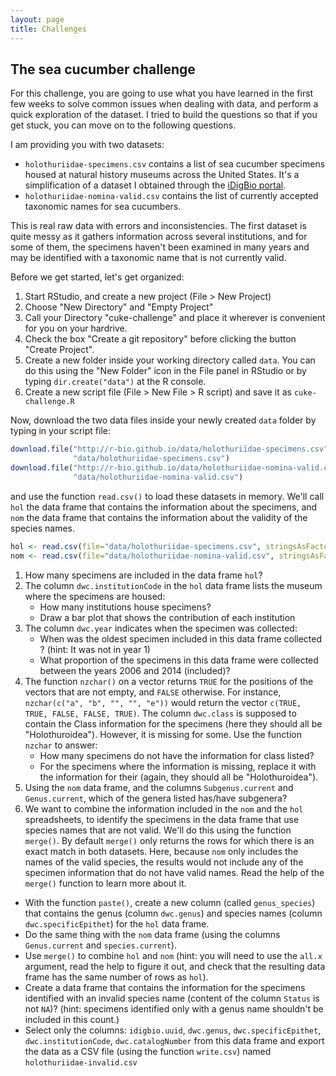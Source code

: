 ```yaml
---
layout: page
title: Challenges
---
```


## The sea cucumber challenge

For this challenge, you are going to use what you have learned in the first few
weeks to solve common issues when dealing with data, and perform a quick
exploration of the dataset. I tried to build the questions so that if you get
stuck, you can move on to the following questions.

I am providing you with two datasets:

- `holothuriidae-specimens.csv` contains a list of sea cucumber specimens housed
  at natural history museums across the United States. It's a simplification of
  a dataset I obtained through the
  [iDigBio portal](https://www.idigbio.org/portal).
- `holothuriidae-nomina-valid.csv` contains the list of currently accepted
  taxonomic names for sea cucumbers.

This is real raw data with errors and inconsistencies. The first dataset is
quite messy as it gathers information across several institutions, and for some
of them, the specimens haven't been examined in many years and may be identified
with a taxonomic name that is not currently valid.

Before we get started, let's get organized:

1. Start RStudio, and create a new project (File > New Project)
1. Choose "New Directory" and "Empty Project"
1. Call your Directory "cuke-challenge" and place it wherever is convenient for
   you on your hardrive.
1. Check the box "Create a git repository" before clicking the button "Create
   Project".
1. Create a new folder inside your working directory called `data`. You can do
   this using the "New Folder" icon in the File panel in RStudio or by typing
   `dir.create("data")` at the R console.
1. Create a new script file (File > New File > R script) and save it as
   `cuke-challenge.R`

Now, download the two data files inside your newly created `data` folder by
typing in your script file:


```r
download.file("http://r-bio.github.io/data/holothuriidae-specimens.csv",
              "data/holothuriidae-specimens.csv")
download.file("http://r-bio.github.io/data/holothuriidae-nomina-valid.csv",
              "data/holothuriidae-nomina-valid.csv")
```

and use the function `read.csv()` to load these datasets in memory. We'll call
`hol` the data frame that contains the information about the specimens, and
`nom` the data frame that contains the information about the validity of the
species names.


```r
hol <- read.csv(file="data/holothuriidae-specimens.csv", stringsAsFactors=FALSE)
nom <- read.csv(file="data/holothuriidae-nomina-valid.csv", stringsAsFactors=FALSE)
```

1. How many specimens are included in the data frame `hol`?
1. The column `dwc.institutionCode` in the `hol` data frame lists the museum
   where the specimens are housed:
   - How many institutions house specimens?
   - Draw a bar plot that shows the contribution of each institution
1. The column `dwc.year` indicates when the specimen was collected:
   - When was the oldest specimen included in this data frame collected ? (hint:
     It was not in year 1)
   - What proportion of the specimens in this data frame were collected between
     the years 2006 and 2014 (included)?
1. The function `nzchar()` on a vector returns `TRUE` for the positions of the
   vectors that are not empty, and `FALSE` otherwise. For instance,
   `nzchar(c("a", "b", "", "", "e"))` would return the vector `c(TRUE, TRUE,
   FALSE, FALSE, TRUE)`. The column `dwc.class` is supposed to contain the Class
   information for the specimens (here they should all be
   "Holothuroidea"). However, it is missing for some. Use the function `nzchar`
   to answer:
   - How many specimens do not have the information for class listed?
   - For the specimens where the information is missing, replace it with the
     information for their (again, they should all be "Holothuroidea").
1. Using the `nom` data frame, and the columns `Subgenus.current` and
   `Genus.current`, which of the genera listed has/have subgenera?
1. We want to combine the information included in the `nom` and the `hol`
  spreadsheets, to identify the specimens in the data frame that use species
  names that are not valid. We'll do this using the function `merge()`. By
  default `merge()` only returns the rows for which there is an exact match in
  both datasets. Here, because `nom` only includes the names of the valid
  species, the results would not include any of the specimen information that do
  not have valid names. Read the help of the `merge()` function to learn more
  about it.
  - With the function `paste()`, create a new column (called `genus_species`)
    that contains the genus (column `dwc.genus`) and species names (column
    `dwc.specificEpithet`) for the `hol` data frame.
  - Do the same thing with the `nom` data frame (using the columns
    `Genus.current` and `species.current`).
  - Use `merge()` to combine `hol` and `nom` (hint: you will need to use the
    `all.x` argument, read the help to figure it out, and check that the
    resulting data frame has the same number of rows as `hol`).
  - Create a data frame that contains the information for the specimens
    identified with an invalid species name (content of the column `Status` is
    not `NA`)? (hint: specimens identified only with a genus name shouldn't be
    included in this count.)
  - Select only the columns: `idigbio.uuid`, `dwc.genus`, `dwc.specificEpithet`,
    `dwc.institutionCode`, `dwc.catalogNumber` from this data frame and export
    the data as a CSV file (using the function `write.csv`) named
    `holothuriidae-invalid.csv`


<!---


```r
## How many specimens?
nrow(hol)
```

```
## [1] 2984
```

```r
## How many institutions house specimens?
length(unique(hol$dwc.institutionCode))
```

```
## [1] 4
```

```r
## Barplot that shows the contribution of each institution:
barplot(table(hol$dwc.institutionCode))
```

![plot of chunk answers](figure/answers-1.png) 

```r
## When was the oldest specimen collected?
min(hol$dwc.year[hol$dwc.year > 1700], na.rm=TRUE)
```

```
## [1] 1902
```

```r
## What is the proportion of speicmens collected between 2006 and 2014
sum(hol$dwc.year >= 2006 & hol$dwc.year <= 2014, na.rm=TRUE)/nrow(hol) # for all specimens
```

```
## [1] 0.4932976
```

```r
sum(hol$dwc.year >= 2006 & hol$dwc.year <= 2014, na.rm=TRUE)/sum(!is.na(hol$dwc.year)) # for all specimens with a year
```

```
## [1] 0.6986236
```

```r
## How many specimens are missing the "Class" data?
sum(!nzchar(hol$dwc.class))
```

```
## [1] 50
```

```r
## Add the missing data
hol$dwc.class[!nzchar(hol$dwc.class)] <- "Holothuroidea"

## Which of the genera listed have subgenera?
unique(nom$Genus.current[nzchar(nom$Subgenus.current)])
```

```
## [1] "Holothuria"
```

```r
## Combine the two data frames
hol[["genus_species"]] <- paste(hol$dwc.genus, hol$dwc.specificEpithet)
nom[["genus_species"]] <- paste(nom$Genus.current, nom$species.current)
hol_combined <- merge(hol, nom, all.x=TRUE)
nrow(hol_combined) == nrow(hol)
```

```
## [1] TRUE
```

```r
## How many specimens are identified with currently invalid species names?
hol_invalid <- subset(hol_combined, is.na(Status) & nzchar(dwc.specificEpithet))
write.csv(hol_invalid[, c("idigbio.uuid", "dwc.genus", "dwc.specificEpithet", "dwc.institutionCode", "dwc.catalogNumber")],
          file="holothuriidae-invalid.csv", row.names=FALSE)
```

--->

